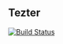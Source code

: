 ## Tezter

[![Build Status](https://travis-ci.org/DJZT/tezter.svg?branch=master)](https://travis-ci.org/DJZT/tezter)

